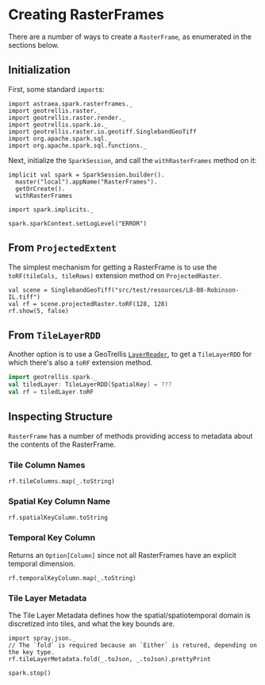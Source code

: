 # Creating RasterFrames

There are a number of ways to create a `RasterFrame`, as enumerated in the sections below.

## Initialization

First, some standard `import`s:

```tut:silent
import astraea.spark.rasterframes._
import geotrellis.raster._
import geotrellis.raster.render._
import geotrellis.spark.io._
import geotrellis.raster.io.geotiff.SinglebandGeoTiff
import org.apache.spark.sql._
import org.apache.spark.sql.functions._
```

Next, initialize the `SparkSession`, and call the `withRasterFrames` method on it:
 
```tut:silent
implicit val spark = SparkSession.builder().
  master("local").appName("RasterFrames").
  getOrCreate().
  withRasterFrames

import spark.implicits._
```

```tut:invisible
spark.sparkContext.setLogLevel("ERROR")
```

## From `ProjectedExtent`

The simplest mechanism for getting a RasterFrame is to use the `toRF(tileCols, tileRows)` extension method on `ProjectedRaster`. 

```tut
val scene = SinglebandGeoTiff("src/test/resources/L8-B8-Robinson-IL.tiff")
val rf = scene.projectedRaster.toRF(128, 128)
rf.show(5, false)
```

## From `TileLayerRDD`

Another option is to use a GeoTrellis [`LayerReader`](https://docs.geotrellis.io/en/latest/guide/tile-backends.html), to get a `TileLayerRDD` for which there's also a `toRF` extension method. 

```scala
import geotrellis.spark._
val tiledLayer: TileLayerRDD[SpatialKey] = ???
val rf = tiledLayer.toRF
```

## Inspecting Structure

`RasterFrame` has a number of methods providing access to metadata about the contents of the RasterFrame. 

### Tile Column Names

```tut:book
rf.tileColumns.map(_.toString)
```

### Spatial Key Column Name

```tut:book
rf.spatialKeyColumn.toString
```

### Temporal Key Column

Returns an `Option[Column]` since not all RasterFrames have an explicit temporal dimension.

```tut:book
rf.temporalKeyColumn.map(_.toString)
```

### Tile Layer Metadata

The Tile Layer Metadata defines how the spatial/spatiotemporal domain is discretized into tiles, 
and what the key bounds are.

```tut
import spray.json._
// The `fold` is required because an `Either` is retured, depending on the key type. 
rf.tileLayerMetadata.fold(_.toJson, _.toJson).prettyPrint
```

```tut:invisible
spark.stop()
```
